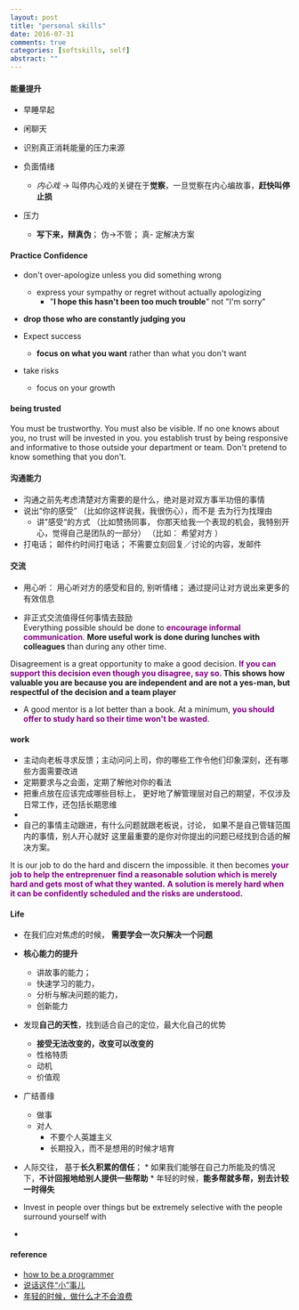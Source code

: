 ```yaml
---
layout: post
title: "personal skills"
date: 2016-07-31
comments: true
categories: [softskills, self]
abstract: ""
---
```


#### 能量提升
 - 早睡早起

 - 闲聊天

 - 识别真正消耗能量的压力来源

 - 负面情绪
   * *内心戏* -> 叫停内心戏的关键在于**觉察**，一旦觉察在内心编故事，**赶快叫停止损**
 
 - 压力
   * **写下来，辩真伪**；  伪->不管；  真- 定解决方案


#### Practice Confidence  
  * don't over-apologize unless you did something wrong  
    - express your sympathy or regret without actually apologizing  
      + "**I hope this hasn't been too much trouble**" not "I'm sorry"  
  * **drop those who are constantly judging you**  
  * Expect success  
    - **focus on what you want** rather than what you don't want   

  * take risks 
    - focus on your growth  


#### being trusted
You must be trustworthy. You must also be visible. If no one knows about you, no trust will be invested in you.
you establish trust by being responsive and informative to those outside your department or team.
Don't pretend to know something that you don't.

#### 沟通能力
- 沟通之前先考虑清楚对方需要的是什么，绝对是对双方事半功倍的事情  
- 说出“你的感受”  （比如你这样说我，我很伤心），而不是 去为行为找理由
  * 讲”感受“的方式 （比如赞扬同事， 你那天给我一个表现的机会，我特别开心，觉得自己是团队的一部分）
   （比如： 希望对方 ）  
- 打电话； 邮件约时间打电话；  不需要立刻回复／讨论的内容，发邮件   

#### 交流
- 用心听： 用心听对方的感受和目的, 别听情绪； 通过提问让对方说出来更多的有效信息  

- 非正式交流值得任何事情去鼓励  
Everything possible should be done to <font color="#800080">**encourage informal communication**</font>. **More useful work is done during lunches with colleagues** than during any other time.

Disagreement is a great opportunity to make a good decision. <font color="#800080">**If you can support this decision even though you disagree, say so</font>. This shows how valuable you are
because you are independent and are not a yes-man, but respectful of the decision and a team player**

- A good mentor is a lot better than a book. At a minimum, **<font color="#800080">you should offer to study hard so their time won't be wasted</font>**.

#### work
 - 主动向老板寻求反馈；主动问问上司，你的哪些工作令他们印象深刻，还有哪些方面需要改进
 -  定期要求与之会面，定期了解他对你的看法
 -  把重点放在应该完成哪些目标上， 更好地了解管理层对自己的期望，不仅涉及日常工作，还包括长期思维
 -  
 - 自己的事情主动跟进，有什么问题就跟老板说，讨论， 如果不是自己管辖范围内的事情，别人开心就好
这里最重要的是你对你提出的问题已经找到合适的解决方案。  


It is our job to do the hard and discern the impossible. it then becomes **<font color="#800080">your job to help the entreprenuer find a reasonable solution which is merely hard and gets
most of what they wanted.</font>**  **<font color="#800080">A solution is merely hard when it can be confidently scheduled and the risks are understood.</font>**

#### Life
  - 在我们应对焦虑的时候， **需要学会一次只解决一个问题**
  - **核心能力的提升**
    * 讲故事的能力； 
    * 快速学习的能力，  
    * 分析与解决问题的能力， 
    * 创新能力

  - 发现**自己的天性**，找到适合自己的定位，最大化自己的优势
    * **接受无法改变的，改变可以改变的**
    * 性格特质
    * 动机
    * 价值观

  - 广结善缘
    * 做事
    * 对人
      + 不要个人英雄主义
      + 长期投入，而不是想用的时候才培育


  -  人际交往， 基于**长久积累的信任**；
    * 如果我们能够在自己力所能及的情况下，**不计回报地给别人提供一些帮助**
    * 年轻的时候，**能多帮就多帮，别去计较一时得失**

  - Invest in people over things but be extremely selective with the people surround yourself with

  - 


#### reference
* [how to be a programmer](https://www.gitbook.com/book/braydie/how-to-be-a-programmer)
* [说话这件“小”事儿](http://nulishehui.blog.caixin.com/archives/159095)
* [年轻的时候，做什么才不会浪费](http://nulishehui.blog.caixin.com/archives/176051)
